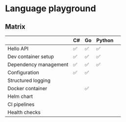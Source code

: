 # Language playground



## Matrix


|                       | C# | Go | Python |   |
|-----------------------|----|----|--------|---|
| Hello API             | ✅ | ✅ | ✅   |   |
| Dev container setup   | ✅ | ✅ | ✅   |   |
| Dependency management | ✅ | ✅ | ✅   |   |
| Configuration         | ✅ | ✅ |        |   |
| Structured logging    |    |    |        |   |
| Docker container      |    | ✅ |        |   |
| Helm chart            |    |    |        |   |
| CI pipelines          |    |    |        |   |
| Health checks         |    |    |        |   |
